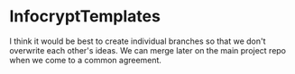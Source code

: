 # InfocryptTemplates

I think it would be best to create individual branches so that we don't overwrite each other's ideas. We can merge later on the main project repo when we come to a common agreement.